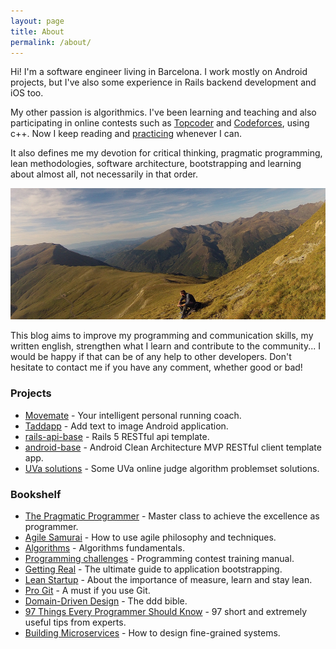 ```yaml
---
layout: page
title: About
permalink: /about/
---
```


Hi! I'm a software engineer living in Barcelona.
I work mostly on Android projects, but I've also some experience in
Rails backend development and iOS too.

My other passion is algorithmics.
I've been learning and teaching and also participating in online contests
such as [Topcoder](https://www.topcoder.com/members/jfm/)
and [Codeforces](http://codeforces.com/profile/jfm), using c++.
 Now I keep reading and [practicing](https://github.com/jordifierro/uva)
 whenever I can.

It also defines me my devotion for critical thinking, pragmatic programming,
lean methodologies, software architecture, bootstrapping
and learning about almost all, not necessarily in that order.

![Me](/assets/images/about.jpg)

This blog aims to improve my programming and communication skills,
my written english, strengthen what I learn and contribute to the community...
I would be happy if that can be of any help to other developers.
Don't hesitate to contact me if you have any comment, whether good or bad!  

### Projects

* [Movemate](/movemate) - Your intelligent personal running coach.
* [Taddapp](/taddapp) - Add text to image Android application.
* [rails-api-base](/rails-api-base) - Rails 5 RESTful api template.
* [android-base](/android-base) - Android Clean Architecture
MVP RESTful client template app.
* [UVa solutions](https://github.com/jordifierro/uva) - Some UVa online judge
algorithm problemset solutions.

### Bookshelf

* [The Pragmatic Programmer](https://en.wikipedia.org/wiki/The_Pragmatic_Programmer) -
Master class to achieve the excellence as programmer.
* [Agile Samurai](http://www.goodreads.com/book/show/8248700-the-agile-samurai) -
How to use agile philosophy and techniques.
* [Algorithms](http://www.goodreads.com/book/show/138563.Algorithms) -
Algorithms fundamentals.
* [Programming challenges](http://www.goodreads.com/book/show/1041695.Programming_Challenges) -
Programming contest training manual.
* [Getting Real](https://gettingreal.37signals.com/) - The ultimate guide
to application bootstrapping.
* [Lean Startup](http://theleanstartup.com/book) - About the importance of
measure, learn and stay lean.
* [Pro Git](https://git-scm.com/book/en/v2) - A must if you use Git.
* [Domain-Driven Design](http://domainlanguage.com/ddd/) - The ddd bible.
* [97 Things Every Programmer Should Know](https://www.gitbook.com/book/97-things-every-x-should-know/97-things-every-programmer-should-know/details) -
97 short and extremely useful tips from experts.
* [Building Microservices](http://shop.oreilly.com/product/0636920033158.do) -
How to design fine-grained systems.
